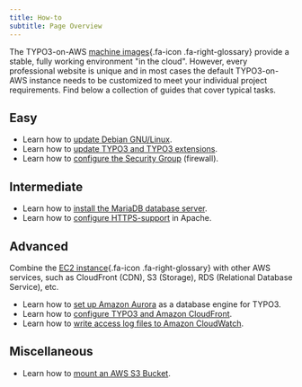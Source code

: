 ```yaml
---
title: How-to
subtitle: Page Overview
---
```


The TYPO3-on-AWS [machine images](../miscellaneous/glossary.md#machineimages){.fa-icon .fa-right-glossary} provide a stable, fully working environment "in the cloud". However, every professional website is unique and in most cases the default TYPO3-on-AWS instance needs to be customized to meet your individual project requirements. Find below a collection of guides that cover typical tasks.

## Easy

* Learn how to [update Debian GNU/Linux](update-debian-linux.md).
* Learn how to [update TYPO3 and TYPO3 extensions](update-typo3-cms.md).
* Learn how to [configure the Security Group](configure-security-group.md) (firewall).

## Intermediate

* Learn how to [install the MariaDB database server](install-mariadb-server.md).
* Learn how to [configure HTTPS-support](configure-https-with-apache.md) in Apache.

## Advanced

Combine the [EC2 instance](../miscellaneous/glossary.md#ec2instance){.fa-icon .fa-right-glossary} with other AWS services, such as CloudFront (CDN), S3 (Storage), RDS (Relational Database Service), etc.

* Learn how to [set up Amazon Aurora](set-up-typo3-and-amazon-aurora.md) as a database engine for TYPO3.
* Learn how to [configure TYPO3 and Amazon CloudFront](configure-typo3-and-cloudfront-cdn.md).
* Learn how to [write access log files to Amazon CloudWatch](write-access-logs-to-cloudwatch.md).

## Miscellaneous

* Learn how to [mount an AWS S3 Bucket](mount-an-aws-s3-bucket.md).
